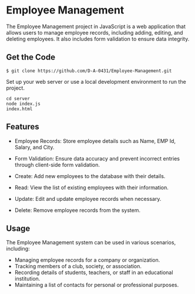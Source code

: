 
# Employee Management

The Employee Management project in JavaScript is a web application that allows users to manage employee records, including adding, editing, and deleting employees. It also includes form validation to ensure data integrity.

## Get the Code

```
$ git clone https://github.com/D-A-0431/Employee-Management.git
```
Set up your web server or use a local development environment to run the project.

```
cd server
node index.js
index.html
```

## Features
- Employee Records: Store employee details such as Name, EMP Id, Salary, and City.

- Form Validation: Ensure data accuracy and prevent incorrect entries through client-side form validation.

- Create: Add new employees to the database with their details.

- Read: View the list of existing employees with their information.

- Update: Edit and update employee records when necessary.

- Delete: Remove employee records from the system.

## Usage
The Employee Management system can be used in various scenarios, including:

- Managing employee records for a company or organization.
- Tracking members of a club, society, or association.
- Recording details of students, teachers, or staff in an educational institution.
- Maintaining a list of contacts for personal or professional purposes.
